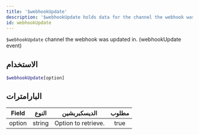 ```yaml
---
title: '$webhookUpdate'
description: '$webhookUpdate holds data for the channel the webhook was updated in. (webhookUpdate event)'
id: webhookUpdate
---
```


`$webhookUpdate` channel the webhook was updated in. (webhookUpdate event)

## الاستخدام

```php
$webhookUpdate[option]
```

## البارامترات

| Field  | النوع  | الديسكبربشين        | مطلوب |
| ------ | ------ | ------------------- |:-----:|
| option | string | Option to retrieve. | true  |